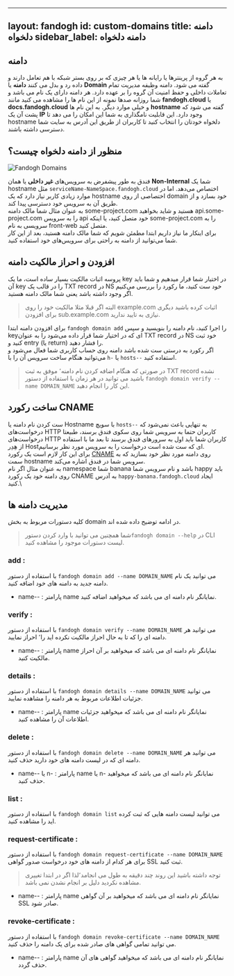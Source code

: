
---
layout: fandogh
id: custom-domains
title: دامنه دلخواه‌
sidebar_label: دامنه دلخواه
---

## دامنه
به هر گروه از پرینترها یا رایانه ها یا هر چیزی که بر روی بستر شبکه  با هم تعامل دارند و داده رد و بدل می کنند **دامنه** یا **Domain** گفته می شود.
دامنه وظیفه مدیریت تمام تعاملات داخلی و حفظ امنیت آن گروه را بر عهده دارد.
هر دامنه دارای یک نام می باشد و شما روزانه صدها نمونه از این نام ها را مشاهده می کنید مانند **fandogh.cloud** یا **docs.fandogh.cloud** و خیلی موارد دیگر. به این نام ها **hostname** گفته می شود که پشت آن یک **IP** وجود دارد.
این قابلیت نامگذاری به شما این امکان را می دهد تا hostname دلخواه خودتان را انتخاب کنید تا کاربران از طریق این آدرس به سایت شما دسترسی داشته باشند.

## منظور از دامنه دلخواه چیست؟
![Fandogh Domains](/img/docs/domains.png "Fandogh Domains")

فندق به طور پیشفرض به سرویس‌های **غیر داخلی** یا همان **Non-Internal** شما یک hostname مثل
 `serviceName-NameSpace.fandogh.cloud` اختصاص می‌دهد. اما در موارد زیادی کاربر نیاز دارد که یک hostname اختصاصی از روی domain خود بسازد و از طریق آن به سرویس خود دسترسی پیدا کند.\
به عنوان مثال  شما مالک دامنه some-project.com ‌هستید و شاید بخواهید api.some-project.com را به سرویس api خود متصل کنید، یا اینکه some-project.com را به سرویسی به نام front-web متصل کنید.\
برای اینکار ما نیاز داریم ابتدا مطمئن شویم که شما مالک دامنه هستید، بعد از این کار شما می‌توانید از دامنه به راحتی برای سرویس‌های خود استفاده کنید.
## افزودن و احراز مالکیت دامنه
پروسه اثبات مالکیت بسیار ساده است، ما یک key در اختیار شما قرار میدهیم و شما باید آن key را در قالب یک TXT record در NS خود ست کنید، ما رکورد را بررسی می‌کنیم اگر وجود داشته باشد یعنی شما مالک دامنه هستید.

> البته اگر قبلا مثلا مالکیت خود را روی example.com اثبات کرده باشید
> دیگری برای افزودن sub.example.com نیازی به تایید ندارید.

برای افزودن دامنه ابتدا `fandogh domain add` را اجرا کنید، نام دامنه را بنویسید و سپس keyای که در اختیار شما قرار داده می‌شود را به عنوان TXT record در NS خود ثبت کنید و entry (یا return) را فشار دهید.\
اگر رکورد به درستی ست شده باشد دامنه روی حساب کاربری شما فعال می‌شود و می‌توانید هنگام ساخت سرویس آن را با `h-` یا `hosts--` استفاده کنید.

> در صورتی که هنگام اضافه کردن نام دامنه٬ موفق به ثبت TXT record نشده باشید می توانید در هر زمان با استفاده از دستور `fandogh domain verify --name DOMAIN_NAME` این کار را انجام دهید.

## ساخت رکورد CNAME
ست کردن نام دامنه یا Hostname با سویچ `hosts--` به تنهایی باعث نمی‌شود که درخواست‌های HTTP کاربران حتما به سرویس شما روی سکوی فندق برسند، طبیعتا درخواست‌های HTTP کاربران شما باید اول به سرور‌های فندق برسند تا بعد ما با استفاده از هِدِر Hostای که ست شده است درخواست را به سرویس مورد نظر برسانیم.\
برای این کار لازم است یک رکورد [CNAME](https://en.wikipedia.org/wiki/CNAME_record) روی دامنه مورد نظر خود بسازید که به سمت hostname سرویس شما در فندق اشاره می‌کند.\
به عنوان مثال اگر نام namespace شما banana باشد و نام سرویس شما happy باید روی دامنه خود یک رکورد CNAME به آدرس
`happy-banana.fandogh.cloud` ایجاد کنید.\


##  مدیریت دامنه ها

کلیه دستورات مربوط به بخش domain در ادامه توضیح داده شده اند.

>شما همچنین می توانید با وارد کردن دستور`fandogh domain --help` در CLI لیست دستورات موجود را مشاهده کنید.

###  add :
با استفاده از دستور  `fandogh domain add --name DOMAIN_NAME`  می توانید یک نام دامنه جدید به دامنه های خود اضافه کنید.
* name-- :
پارامتر name نمایانگر نام دامنه ای می باشد که میخواهید اضافه کنید.

###  verify :
با استفاده از دستور `fandogh domain verify --name DOMAIN_NAME` می توانید هر دامنه ای را که تا به حال احراز مالکیت نکرده اید را٬ احراز نمایید.
* name-- :
پارامتر name نمایانگر نام دامنه ای می باشد که میخواهید بر آن احراز مالکیت کنید.
###  details :
با استفاده از دستور `fandogh domain details --name DOMAIN_NAME` می توانید جزئیات اطلاعات مربوط به هر دامنه را مشاهده نمایید.
* name-- :
پارامتر name نمایانگر نام دامنه ای می باشد که میخواهید جزئیات اطلاعات آن را مشاهده کنید.
###  delete :
با استفاده از دستور `fandogh domain delete --name DOMAIN_NAME` می توانید هر دامنه ای که در لیست دامنه های خود دارید حذف کنید.
* name-- یا n- :
پارامتر name یا n- نمایانگر نام دامنه ای می باشد که میخواهید حذف کنید.
###  list :
با استفاده از دستور `fandogh domain list` می توانید لیست دامنه هایی که ثبت کرده اید را مشاهده کنید.

###  request-certificate :
با استفاده از دستور `fandogh domain request-certificate --name DOMAIN_NAME`  برای هر کدام از دامنه های خود درخواست صدور گواهی SSL ثبت کنید.
> توجه داشته باشید این روند چند دقیقه به طول می انجامد٬لذا اگر در ابتدا تغییری مشاهده نکردید دلیل بر انجام نشدن نمی باشد.
* name-- :
پارامتر name نمایانگر نام دامنه ای می باشد که میخواهید بر آن گواهی SSL صادر شود.
###  revoke-certificate :
با استفاده از دستور `fandogh domain revoke-certificate --name DOMAIN_NAME` می توانید تمامی گواهی های صادر شده برای یک دامنه را حذف کنید.
* name-- :
پارامتر name نمایانگر نام دامنه ای می باشد که میخواهید گواهی های آن حذف گردد.
